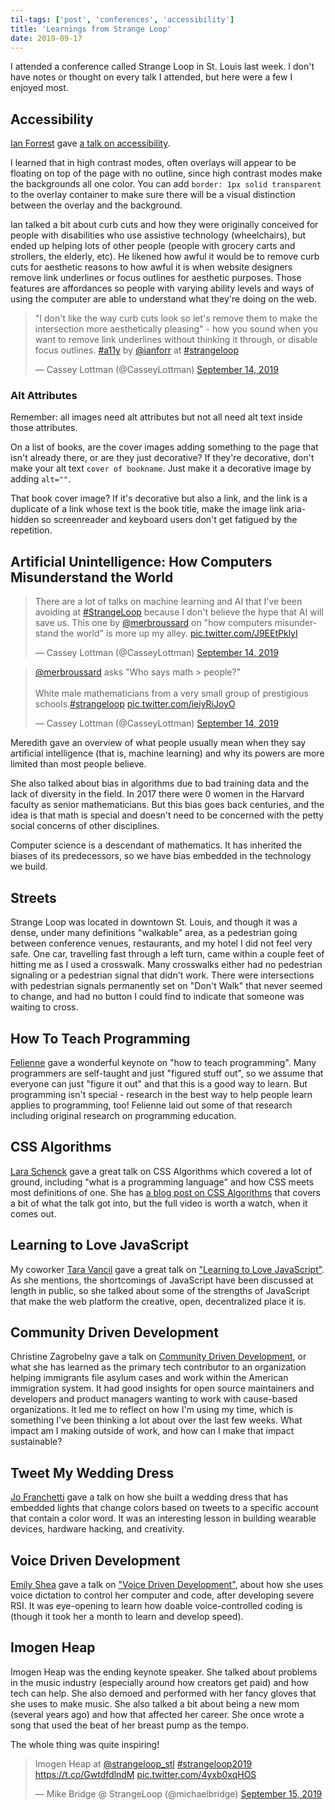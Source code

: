 ```yaml
---
til-tags: ['post', 'conferences', 'accessibility']
title: 'Learnings from Strange Loop'
date: 2019-09-17
---
```


I attended a conference called Strange Loop in St. Louis last week. I don't have notes or thought on every talk I attended, but here were a few I enjoyed most. 

## Accessibility

[Ian Forrest](https://twitter.com/ianforr) gave [a talk on accessibility](https://www.youtube.com/watch?v=pNcB7ChyO1E). 

I learned that in high contrast modes, often overlays will appear to be floating on top of the page with no outline, since high contrast modes make the backgrounds all one color. You can add `border: 1px solid transparent` to the overlay container to make sure there will be a visual distinction between the overlay and the background.

Ian talked a bit about curb cuts and how they were originally conceived for people with disabilities who use assistive technology (wheelchairs), but ended up helping lots of other people (people with grocery carts and strollers, the elderly, etc). He likened how awful it would be to remove curb cuts for aesthetic reasons to how awful it is when website designers remove link underlines or focus outlines for aesthetic purposes. Those features are affordances so people with varying ability levels and ways of using the computer are able to understand what they're doing on the web. 

<blockquote class="twitter-tweet"><p lang="en" dir="ltr">&quot;I don&#39;t like the way curb cuts look so let&#39;s remove them to make the intersection more aesthetically pleasing&quot; - how you sound when you want to remove link underlines without thinking it through, or disable focus outlines. <a href="https://twitter.com/hashtag/a11y?src=hash&amp;ref_src=twsrc%5Etfw">#a11y</a> by <a href="https://twitter.com/ianforr?ref_src=twsrc%5Etfw">@ianforr</a> at <a href="https://twitter.com/hashtag/strangeloop?src=hash&amp;ref_src=twsrc%5Etfw">#strangeloop</a></p>&mdash; Cassey Lottman (@CasseyLottman) <a href="https://twitter.com/CasseyLottman/status/1172898309217902595?ref_src=twsrc%5Etfw">September 14, 2019</a></blockquote> <script async src="https://platform.twitter.com/widgets.js" charset="utf-8"></script>

### Alt Attributes

Remember: all images need alt attributes but not all need alt text inside those attributes.

On a list of books, are the cover images adding something to the page that isn't already there, or are they just decorative? If they're decorative, don't make your alt text `cover of bookname`. Just make it a decorative image by adding `alt=""`.

That book cover image? If it's decorative but also a link, and the link is a duplicate of a link whose text is the book title, make the image link aria-hidden so screenreader and keyboard users don't get fatigued by the repetition. 

## Artificial Unintelligence: How Computers Misunderstand the World

<blockquote class="twitter-tweet"><p lang="en" dir="ltr">There are a lot of talks on machine learning and AI that I&#39;ve been avoiding at <a href="https://twitter.com/hashtag/StrangeLoop?src=hash&amp;ref_src=twsrc%5Etfw">#StrangeLoop</a> because I don&#39;t believe the hype that AI will save us. This one by <a href="https://twitter.com/merbroussard?ref_src=twsrc%5Etfw">@merbroussard</a> on &quot;how computers misunderstand the world&quot; is more up my alley. <a href="https://t.co/J9EEtPklyI">pic.twitter.com/J9EEtPklyI</a></p>&mdash; Cassey Lottman (@CasseyLottman) <a href="https://twitter.com/CasseyLottman/status/1172876898499735556?ref_src=twsrc%5Etfw">September 14, 2019</a></blockquote> <script async src="https://platform.twitter.com/widgets.js" charset="utf-8"></script>

<blockquote class="twitter-tweet"><p lang="en" dir="ltr"><a href="https://twitter.com/merbroussard?ref_src=twsrc%5Etfw">@merbroussard</a> asks &quot;Who says math &gt; people?&quot; <br><br>White male mathematicians from a very small group of prestigious schools.<a href="https://twitter.com/hashtag/strangeloop?src=hash&amp;ref_src=twsrc%5Etfw">#strangeloop</a> <a href="https://t.co/ieiyRiJoyO">pic.twitter.com/ieiyRiJoyO</a></p>&mdash; Cassey Lottman (@CasseyLottman) <a href="https://twitter.com/CasseyLottman/status/1172881658346901504?ref_src=twsrc%5Etfw">September 14, 2019</a></blockquote> <script async src="https://platform.twitter.com/widgets.js" charset="utf-8"></script>

Meredith gave an overview of what people usually mean when they say artificial intelligence (that is, machine learning) and why its powers are more limited than most people believe. 

She also talked about bias in algorithms due to bad training data and the lack of diversity in the field. In 2017 there were 0 women in the Harvard faculty as senior mathematicians. But this bias goes back centuries, and the idea is that math is special and doesn't need to be concerned with the petty social concerns of other disciplines.

Computer science is a descendant of mathematics. It has inherited the biases of its predecessors, so we have bias embedded in the technology we build.

## Streets

Strange Loop was located in downtown St. Louis, and though it was a dense, under many definitions "walkable" area, as a pedestrian going between conference venues, restaurants, and my hotel I did not feel very safe. One car, travelling fast through a left turn, came within a couple feet of hitting me as I used a crosswalk. Many crosswalks either had no pedestrian signaling or a pedestrian signal that didn't work. There were intersections with pedestrian signals permanently set on "Don't Walk" that never seemed to change, and had no button I could find to indicate that someone was waiting to cross. 

## How To Teach Programming
[Felienne](https://twitter.com/Felienne) gave a wonderful keynote on "how to teach programming". Many programmers are self-taught and just "figured stuff out", so we assume that everyone can just "figure it out" and that this is a good way to learn. But programming isn't special - research in the best way to help people learn applies to programming, too! Felienne laid out some of that research including original research on programming education. 

## CSS Algorithms

[Lara Schenck](https://twitter.com/laras126) gave a great talk on CSS Algorithms which covered a lot of ground, including "what is a programming language" and how CSS meets most definitions of one. She has [a blog post on CSS Algorithms](https://notlaura.com/writing-css-algorithms/) that covers a bit of what the talk got into, but the full video is worth a watch, when it comes out.

## Learning to Love JavaScript

My coworker [Tara Vancil](https://twitter.com/taravancil) gave a great talk on ["Learning to Love JavaScript"](https://www.youtube.com/watch?v=OyTJCMytx9k&feature=youtu.be). As she mentions, the shortcomings of JavaScript have been discussed at length in public, so she talked about some of the strengths of JavaScript that make the web platform the creative, open, decentralized place it is.

## Community Driven Development

Christine Zagrobelny gave a talk on [Community Driven Development](https://www.youtube.com/watch?v=5htAAL0cc_w&feature=youtu.be), or what she has learned as the primary tech contributor to an organization helping immigrants file asylum cases and work within the American immigration system. It had good insights for open source maintainers and developers and product managers wanting to work with cause-based organizations. It led me to reflect on how I'm using my time, which is something I've been thinking a lot about over the last few weeks. What impact am I making outside of work, and how can I make that impact sustainable? 

## Tweet My Wedding Dress

[Jo Franchetti](https://twitter.com/thisisjofrank) gave a talk on how she built a wedding dress that has embedded lights that change colors based on tweets to a specific account that contain a color word. It was an interesting lesson in building wearable devices, hardware hacking, and creativity. 

## Voice Driven Development

[Emily Shea](https://twitter.com/yomilly) gave a talk on ["Voice Driven Development"](https://www.youtube.com/watch?v=YKuRkGkf5HU), about how she uses voice dictation to control her computer and code, after developing severe RSI. It was eye-opening to learn how doable voice-controlled coding is (though it took her a month to learn and develop speed).


## Imogen Heap

Imogen Heap was the ending keynote speaker. She talked about problems in the music industry (especially around how creators get paid) and how tech can help. She also demoed and performed with her fancy gloves that she uses to make music. She also talked a bit about being a new mom (several years ago) and how that affected her career. She once wrote a song that used the beat of her breast pump as the tempo. 

The whole thing was quite inspiring! 

<blockquote class="twitter-tweet"><p lang="sv" dir="ltr">Imogen Heap at <a href="https://twitter.com/strangeloop_stl?ref_src=twsrc%5Etfw">@strangeloop_stl</a> <a href="https://twitter.com/hashtag/strangeloop2019?src=hash&amp;ref_src=twsrc%5Etfw">#strangeloop2019</a> <a href="https://t.co/GwtdfdlndM">https://t.co/GwtdfdlndM</a> <a href="https://t.co/4yxb0xqHOS">pic.twitter.com/4yxb0xqHOS</a></p>&mdash; Mike Bridge @ StrangeLoop (@michaelbridge) <a href="https://twitter.com/michaelbridge/status/1173051155448029185?ref_src=twsrc%5Etfw">September 15, 2019</a></blockquote> <script async src="https://platform.twitter.com/widgets.js" charset="utf-8"></script>

